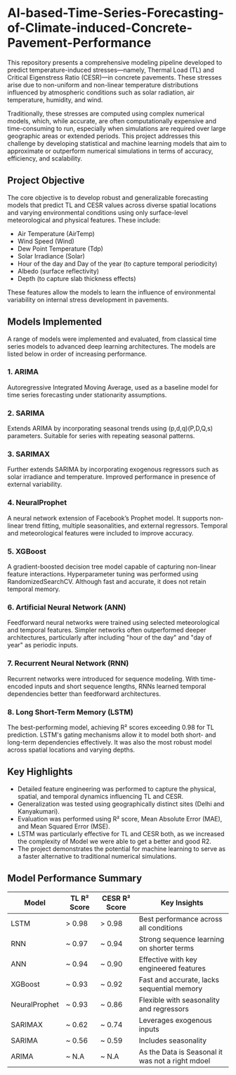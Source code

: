 # AI-based-Time-Series-Forecasting-of-Climate-induced-Concrete-Pavement-Performance

This repository presents a comprehensive modeling pipeline developed to predict temperature-induced stresses—namely, Thermal Load (TL) and Critical Eigenstress Ratio (CESR)—in concrete pavements. These stresses arise due to non-uniform and non-linear temperature distributions influenced by atmospheric conditions such as solar radiation, air temperature, humidity, and wind.

Traditionally, these stresses are computed using complex numerical models, which, while accurate, are often computationally expensive and time-consuming to run, especially when simulations are required over large geographic areas or extended periods. This project addresses this challenge by developing statistical and machine learning models that aim to approximate or outperform numerical simulations in terms of accuracy, efficiency, and scalability.

## Project Objective

The core objective is to develop robust and generalizable forecasting models that predict TL and CESR values across diverse spatial locations and varying environmental conditions using only surface-level meteorological and physical features. These include:

- Air Temperature (AirTemp)
- Wind Speed (Wind)
- Dew Point Temperature (Tdp)
- Solar Irradiance (Solar)
- Hour of the day and Day of the year (to capture temporal periodicity)
- Albedo (surface reflectivity)
- Depth (to capture slab thickness effects)

These features allow the models to learn the influence of environmental variability on internal stress development in pavements.

## Models Implemented

A range of models were implemented and evaluated, from classical time series models to advanced deep learning architectures. The models are listed below in order of increasing performance.

### 1. ARIMA

Autoregressive Integrated Moving Average, used as a baseline model for time series forecasting under stationarity assumptions.

### 2. SARIMA

Extends ARIMA by incorporating seasonal trends using (p,d,q)(P,D,Q,s) parameters. Suitable for series with repeating seasonal patterns.

### 3. SARIMAX

Further extends SARIMA by incorporating exogenous regressors such as solar irradiance and temperature. Improved performance in presence of external variability.

### 4. NeuralProphet

A neural network extension of Facebook’s Prophet model. It supports non-linear trend fitting, multiple seasonalities, and external regressors. Temporal and meteorological features were included to improve accuracy.

### 5. XGBoost

A gradient-boosted decision tree model capable of capturing non-linear feature interactions. Hyperparameter tuning was performed using RandomizedSearchCV. Although fast and accurate, it does not retain temporal memory.

### 6. Artificial Neural Network (ANN)

Feedforward neural networks were trained using selected meteorological and temporal features. Simpler networks often outperformed deeper architectures, particularly after including "hour of the day" and "day of year" as periodic inputs.

### 7. Recurrent Neural Network (RNN)

Recurrent networks were introduced for sequence modeling. With time-encoded inputs and short sequence lengths, RNNs learned temporal dependencies better than feedforward architectures.

### 8. Long Short-Term Memory (LSTM)

The best-performing model, achieving R² scores exceeding 0.98 for TL prediction. LSTM's gating mechanisms allow it to model both short- and long-term dependencies effectively. It was also the most robust model across spatial locations and varying depths.

## Key Highlights

- Detailed feature engineering was performed to capture the physical, spatial, and temporal dynamics influencing TL and CESR.
- Generalization was tested using geographically distinct sites (Delhi and Kanyakumari).
- Evaluation was performed using R² score, Mean Absolute Error (MAE), and Mean Squared Error (MSE).
- LSTM was particularly effective for TL and CESR both, as we increased the complexity of Model we were able to get a better and good R2.
- The project demonstrates the potential for machine learning to serve as a faster alternative to traditional numerical simulations.


## Model Performance Summary

| Model         | TL R² Score | CESR R² Score | Key Insights                             |
|---------------|-------------|----------------|-------------------------------------------|
| LSTM          | > 0.98      | > 0.98         | Best performance across all conditions    |
| RNN           | ~ 0.97      | ~ 0.94         | Strong sequence learning on shorter terms |
| ANN           | ~ 0.94      | ~ 0.90         | Effective with key engineered features    |
| XGBoost       | ~ 0.93      | ~ 0.92         | Fast and accurate, lacks sequential memory|
| NeuralProphet | ~ 0.93      | ~ 0.86         | Flexible with seasonality and regressors  |
| SARIMAX       | ~ 0.62      | ~ 0.74         | Leverages exogenous inputs                |
| SARIMA        | ~ 0.56      | ~ 0.59         | Includes seasonality      |
| ARIMA         | ~ N.A      | ~ N.A        |As the Data is Seasonal it was not a right mdoel                    |


